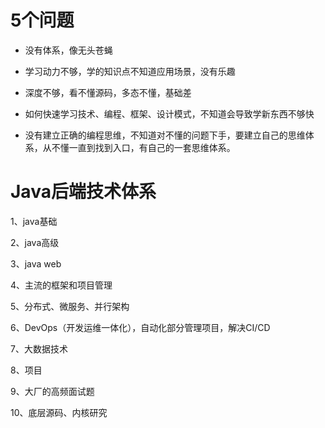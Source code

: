 # 5个问题

- 没有体系，像无头苍蝇

- 学习动力不够，学的知识点不知道应用场景，没有乐趣

- 深度不够，看不懂源码，多态不懂，基础差
- 如何快速学习技术、编程、框架、设计模式，不知道会导致学新东西不够快
- 没有建立正确的编程思维，不知道对不懂的问题下手，要建立自己的思维体系，从不懂一直到找到入口，有自己的一套思维体系。



# Java后端技术体系

1、java基础

2、java高级

3、java web

4、主流的框架和项目管理

5、分布式、微服务、并行架构

6、DevOps（开发运维一体化），自动化部分管理项目，解决CI/CD

7、大数据技术

8、项目

9、大厂的高频面试题

10、底层源码、内核研究

